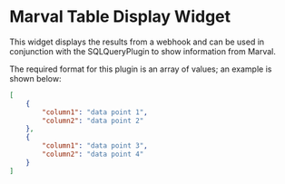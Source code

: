 # Marval Table Display Widget

This widget displays the results from a webhook and can be used in conjunction with the SQLQueryPlugin to show information from Marval.

The required format for this plugin is an array of values; an example is shown below:

```json
[
    {
        "column1": "data point 1",
        "column2": "data point 2"
    },
    {
        "column1": "data point 3",
        "column2": "data point 4"
    }
]

